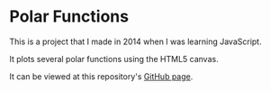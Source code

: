 # Polar Functions

This is a project that I made in 2014 when I was learning JavaScript.

It plots several polar functions using the HTML5 canvas.

It can be viewed at this repository's [GitHub page](https://fskuteken.github.io/polar-functions/).
